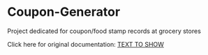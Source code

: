 # Coupon-Generator
Project dedicated for coupon/food stamp records at grocery stores

Click here for original documentation:
[TEXT TO SHOW](https://github.com/matthewparkbusiness/Coupon-Generator/blob/master/Coupon%20Generator%20Documentation.pdf)

